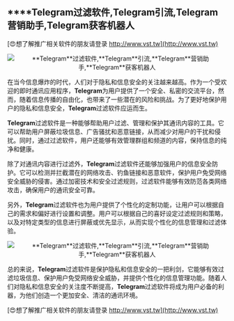 ## ****Telegram**过滤软件,**Telegram**引流,**Telegram**营销助手,**Telegram**获客机器人**

[😍想了解推广相关软件的朋友请登录 http://www.vst.tw](http://www.vst.tw)

 <center><img src="https://vst.tw/MP4/tuiguang/png/1.png" alt="**Telegram**过滤软件,**Telegram**引流,**Telegram**营销助手,**Telegram**获客机器人"></center>

在当今信息爆炸的时代，人们对于隐私和信息安全的关注越来越高。作为一个受欢迎的即时通讯应用程序，**Telegram**为用户提供了一个安全、私密的交流平台，然而，随着信息传播的自由化，也带来了一些潜在的风险和挑战。为了更好地保护用户的隐私和信息安全，**Telegram**过滤软件应运而生。

**Telegram**过滤软件是一种能够帮助用户过滤、管理和保护其通讯内容的工具。它可以帮助用户屏蔽垃圾信息、广告骚扰和恶意链接，从而减少对用户的干扰和侵扰。同时，通过过滤软件，用户还能够有效管理群组和频道的内容，保持信息的纯净和健康。

除了对通讯内容进行过滤外，**Telegram**过滤软件还能够加强用户的信息安全防护。它可以检测并拦截潜在的网络攻击、钓鱼链接和恶意软件，保护用户免受网络安全威胁的侵害。通过加密技术和安全过滤规则，过滤软件能够有效防范各类网络攻击，确保用户的通讯安全可靠。

另外，**Telegram**过滤软件也为用户提供了个性化的定制功能，让用户可以根据自己的需求和偏好进行设置和调整。用户可以根据自己的喜好设定过滤规则和策略，以及对特定类型的信息进行屏蔽或优先显示，从而实现个性化的信息管理和过滤体验。

 <center><img src="https://vst.tw/MP4/tuiguang/png/4.png" alt="**Telegram**过滤软件,**Telegram**引流,**Telegram**营销助手,**Telegram**获客机器人"></center>

总的来说，**Telegram**过滤软件是保护隐私和信息安全的一把利剑，它能够有效过滤垃圾信息、保护用户免受网络安全威胁，并提供个性化的信息管理功能。随着人们对隐私和信息安全的关注度不断提高，**Telegram**过滤软件将成为用户必备的利器，为他们创造一个更加安全、清洁的通讯环境。

[😍想了解推广相关软件的朋友请登录 http://www.vst.tw](http://www.vst.tw)



